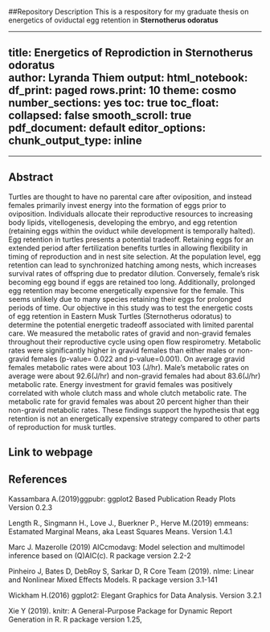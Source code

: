 ##Repository Description
This is a respository for my graduate thesis on energetics of oviductal egg retention in **Sternotherus odoratus** 


---
title: Energetics of Reprodiction in **Sternotherus odoratus**<br>
author: Lyranda Thiem
output:
  html_notebook:
    df_print: paged
    rows.print: 10
    theme: cosmo
    number_sections: yes
    toc: true
    toc_float:
      collapsed: false
      smooth_scroll: true
  pdf_document: default
editor_options: 
  chunk_output_type: inline
---
<style type="text/css">

h1.title {
  font-size: 40px;
  font-family: "Ariel", Times, serif;
  color: Black;
  text-align: center;
}
h4.author { /* Header 4 - and the author and data headers use this too  */
  font-size: 20px;
  font-family: "Ariel", Times, serif;
  color: Black;
  text-align: center;
}
</style>
---


## Abstract

Turtles are thought to have no parental care after oviposition, and instead females primarily invest energy into the formation of eggs prior to oviposition. Individuals allocate their reproductive resources to increasing body lipids, vitellogenesis, developing the embryo, and egg retention (retaining eggs within the oviduct while development is temporally halted). Egg retention in turtles presents a potential tradeoff. Retaining eggs for an extended period after fertilization benefits turtles in allowing flexibility in timing of reproduction and in nest site selection. At the population level, egg retention can lead to synchronized hatching among nests, which increases survival rates of offspring due to predator dilution. Conversely, female’s risk becoming egg bound if eggs are retained too long. Additionally, prolonged egg retention may become energetically expensive for the female. This seems unlikely due to many species retaining their eggs for prolonged periods of time. Our objective in this study was to test the energetic costs of egg retention in Eastern Musk Turtles (Sternotherus odoratus) to determine the potential energetic tradeoff associated with limited parental care. We measured the metabolic rates of gravid and non-gravid females throughout their reproductive cycle using open flow respirometry. Metabolic rates were significantly higher in gravid females than either males or non-gravid females (p-value= 0.022 and p-value=0.001). On average gravid females metabolic rates were about 103 (J/hr). Male’s metabolic rates on average were about 92.6(J/hr) and non-gravid females had about 83.6(J/hr) metabolic rate. Energy investment for gravid females was positively correlated with whole clutch mass and whole clutch metabolic rate. The metabolic rate for gravid females was about 20 percent higher than their non-gravid metabolic rates.  These findings support the hypothesis that egg retention is not an energetically expensive strategy compared to other parts of reproduction for musk turtles. 

## Link to webpage 


## References


Kassambara A.(2019)ggpubr: ggplot2 Based Publication Ready Plots Version 0.2.3

Length R., Singmann H., Love J., Buerkner P., Herve M.(2019) emmeans: Estamated Marginal Means, aka Least Squares Means. Version 1.4.1

Marc J. Mazerolle (2019) AICcmodavg: Model selection and multimodel inference based on (Q)AIC(c). R package version 2.2-2

Pinheiro J, Bates D, DebRoy S, Sarkar D, R Core Team (2019). nlme: Linear and Nonlinear Mixed Effects Models. R package version 3.1-141

Wickham H.(2016) ggplot2: Elegant Graphics for Data Analysis. Version 3.2.1

Xie Y (2019). knitr: A General-Purpose Package for Dynamic Report Generation in R. R package version 1.25,









